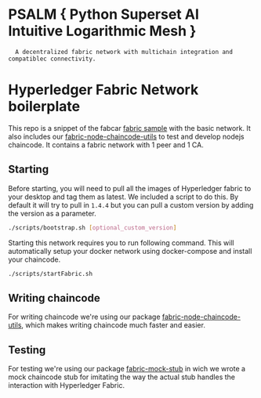 # PSALM { Python Superset AI Intuitive Logarithmic Mesh }
      A decentralized fabric network with multichain integration and compatiblec connectivity.

# Hyperledger Fabric Network boilerplate
This repo is a snippet of the fabcar [fabric sample](https://github.com/hyperledger/fabric-samples) with the basic network. It also includes our [fabric-node-chaincode-utils](https://github.com/wearetheledger/fabric-node-chaincode-utils) to test and develop nodejs chaincode. It contains a fabric network with 1 peer and 1 CA.

## Starting 
Before starting, you will need to pull all the images of Hyperledger fabric to your desktop and tag them as latest. We included a script to do this. By default it will try to pull in `1.4.4` but you can pull a custom version by adding the version as a parameter.
```bash
./scripts/bootstrap.sh [optional_custom_version]
```
Starting this network requires you to run following command. This will automatically setup your docker network using docker-compose and install your chaincode.
```bash
./scripts/startFabric.sh
```

## Writing chaincode
For writing chaincode we're using our package [fabric-node-chaincode-utils](https://github.com/wearetheledger/fabric-node-chaincode-utils), which makes writing chaincode much faster and easier.
## Testing
For testing we're using our package [fabric-mock-stub](https://github.com/wearetheledger/fabric-mock-stub) in wich we wrote a mock chaincode stub for imitating the way the actual stub handles the interaction with Hyperledger Fabric.
